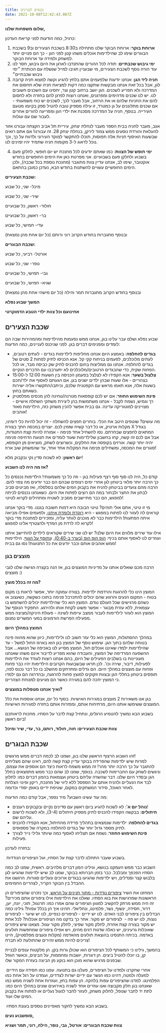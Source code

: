 ```yaml
---
title: נכנסים לעניינים
date: 2021-10-08T12:42:43.867Z
---
```

**שלום משפחות שלנו,** 

כרגיל, כמה הודעות לפני קריאת העדכון:

1. **ארוחת בוקר**: ארוחת הבוקר שלנו מתחילה ב8:30 בשכבת הצעירים וב9 בשכבת הבוגרים שימו לב שהילדימות אוכלים משהו קטן לפני הגן - כך הם פנויים יותר למשחק ולמידה עד ארוחת הבוקר. 
2. **ימי גיבוש שכבתיים**: תודה לכל ההורים שהתנדבו לארגן את היום גיבוש, חסר לנו עוד הורה נוסף לשכבת הצעירים, מי שבעניין תגיבו למייל שנשלח עם הכותרת ״ימי גיבוש שכבתיים״ 
3. **חניה ליד הגן**: אנחנו יודעות שלפעמים אתם בלחץ להגיע וקשה למצוא חניה קרובה לגן, אבל בכל זאת אנחנו מבקשות שתקצו כמה דקות למציאת חניה שלא תחסום את המדרכה ולא תפריע לשכנים. הגן יושב ברחוב קטן וצר, יחסינו עם השכנים חשובים לנו. יש לנו שכנים מדהימים ומפרגנים, ואנחנו רוצות לפרגן להם בחזרה ולא לחסום להם את החניות שלהם או את הרחוב, אבל מעבר לכך, לשכנים יש כוח משמעותי - אם שכנים מתלוננים על גן כמטרד, זו עילה מספיק טובה להטיל ספק בקיומו מטעם העירייה. בנוסף, חניה על המדרכה מסכנת את ילדי הגן ומפריעה להורים אחרים לעבור שם עם עגלות.

אגב, מעבר לחניה בבית הספר מעבר לנחלת יצחק, עיריית תל אביב הקצתה עבורנו אזור להעלאת והורדת נוסעים ממש צמוד לירקן, בנחלת יצחק 28. זה עבורנו! אם אתם רואים שבשעות האיסוף חניות אלה תפוסות, תוכלו להתקשר למוקד העירוני ולדווח על כך, וכך נוכל לדאוג ל-3 מקומות חניה שתמיד יהיו זמינים לנו.

4. **ימי חופש של הצוות**: כמו שאתם יודעים לכל מחנכת יש יום חופשי, לחלקן פעם בשבוע ולחלקן פעם בשבועיים. אני מפרטת כאן את הימים החופשיים בחודש אוקטובר, שימו לב, אנחנו עדיין צוות מתוגבר (מחנכת נוספת בכל שכבה), ולכן הימים החופשיים עשויים להשתנות בחודש הבא, נעדכן כמובן בהתאם. 

**שכבת הצעירים:** 

מיכל- שני, כל שבוע 

שיר- שני, כל שבוע

חולוד- ראשון, כל שבועיים 

בר- ראשון, כל שבועיים 

עדי- חמישי, כל שבוע

ובנוסף מתגברות בחודש הקרוב רוני ורותם (כל יום אחת מהן נמצאת)

**שכבת הבוגרים:** 

אורטל- רביעי, כל שבוע 

נופר- שני, כל שבוע 

גבי- חמישי, כל שבועיים 

שגיא- חמישי, כל שבועיים

ובנוסף בחודש הקרוב מתגברות תמר והילה (כל יום מישהי אחת מהן נמצאת) 

**המשך שבוע נפלא** 

**אחינועם וכל צוות ילדי הטבע הדמוקרטי** 



## שכבת הצעירים

שבוע נפלא ושלם עבר עלינו בגן, אנחנו ממש נפעמות מהילדימות ומהמהירות שבה הם לומדים ומפנימים דברים בגן. לפני שניכנס לעניינים, כמה הודעות:

* **בגדים להחלפה**: באמצע היום אנחנו מחליפות לילדימות בגדים - לעתים רטובים, לעתים מלוכלכים, לפעמים בניחוח קקי קל. אנא הכניסו לתיק לפחות 2 סטים של בגדים להחלפה. אנחנו גם ממליצות בחום להכניס לתיק שק כביסה מבד, או לכל הפחות שקית, כדי שהבגדים הרטובים/מלוכלכים לא יתערבבו עם הדברים הנקיים.
* **צלצול בשער**: אנא הקפידו לא לצלצל בפעמון הכניסה בין השעות 12:00 ל-15:00 בצהריים - אלו שעות שבהן ילדים ישנים בגן. אם הגעתם לאסוף את ילד/תכם בשעות אלה, אנא תאמו מראש עם הקפטנית שלכם, וכיתבו/התקשרו אליה ישירות כשאתם בחוץ.
* **פינת השימוש החוזר**: אם יש לכם קופסאות מטרנה/טחינה להן מכסים מפלסטיק רך וגמיש, נשמח לקבל - אנחנו משתמשות בהן ליצירת משחקי השחלה אישיים - מצויינים למוטוריקה עדינה. גם בבית אפשר להכין משחק כזה, הילדימות מאוד אוהבים!

מה עושים? שוטפים היטב את הכלי. בוחרים חפצים להשחלה - זה יכול להיות כלי דומינו, מקלות ארטיק, או כל דבר קשיח שזמין לכם. יוצרים במכסה חתך בצורת X בגודל המתאים לחפצים שבחרתם. נסו להשחיל אחד פנימה - אמורה להיות קצת התנגדות, אבל אם לכם זה קשה, קחו בחשבון שלילדימות שעוד לומדים את תנועת הדחיפה פנימה יהיה יותר קשה. אורזים בקופסה את החלקים, וכשרוצים לשחק, מוציאים מן הקופסא, סוגרים את המכסה, ומשחילים פנימה את המקלות אחד אחד, עד שהמשחק שוב ארוז!

**יום ראשון**: לא לשכוח סדין נקי ובקבוק מלא!

**אז מה היה לנו השבוע?**

קודם כל, היה לנו סוף סוף רצף פעילות בגן - וזה כל כך משמעותי! הילדימות נכנסים כל כך הרבה יותר מלאי ביטחון לגן אחרי ימים רצופים שבהם הם כבר יודעים מה צפוי להם. הרבה מהם צועדים בביטחון להניח את בקבוק המים שלהם בסלסלה, ואז מביטים סביב לבחון את החצר ולבחור במה הם רוצים לפתוח את היום. כשאנחנו נכנסים לכיתה למפגש, הם כבר מתיישבים מסביב לשטיח ומתחילים לקרוא לטיטי!

מי זו טיטי, אתם אולי תוהים? טיטי הבובה היא דמות חשובה בגננו. מדי בוקר אנחנו קוראים לה לעזור לנו לפתוח במפגש - היא [רוקדת ולומדת איתנו](https://www.youtube.com/watch?v=x5fUFRfpDTs), ולפעמים אפילו מביאה איתה הפתעות! הילדימות כבר לא מוכנים לוותר עליה, ומזכירים למחנכת מדי בוקר לקרוא לה לרדת מן המדף ולהצטרף אלינו למפגש! 

אילו עוד שירים מלווים את היום שלנו? יש לנו שני שירים שקוראים לילדים להתיישב איתנו ועוזרים לנו לאסוף אותם בכיף: [הופ הופ הופ (בערך ב-0:40)](<https://www.youtube.com/watch?v=bZQrxi5kso8>), [](https://www.youtube.com/watch?v=bZQrxi5kso8) ו[נתופף על הגוף](https://www.youtube.com/watch?v=hocEh0TY2vw). הילדימות ממש אוהבים אותם וכבר יודעים את כל התנועות! נסו גם בבית! 

### מוצצים בגן

הרבה מכם שואלים אותנו על מדיניות המוצצים בגן, אז הנה בקצרה הגישה שלנו לגבי מוצצים :)

**מה זה בכלל מוצץ?**

המוצץ הינו כלי להרגעת והרדמת ילדימות. בצורה עמוקה יותר, אפשר לראות בו מקום בטוח - המקום הנעים והרגוע שהם יכולים להתכרבל פנימה בתוכו כשקשה, כשעצוב או כשהם מרגישים שכל העולם נגדם. המוצץ הוא כלי שהילדימות יכולים להשתמש בו עצמאית, ללא עזרת מבוגר - אפשר פשוט לקחת אותו ולהירגע. התפקיד הנוסף של המוצץ הוא לעזור לילדימות לעבור ממצב עייפות לשינה - פעולת היניקה/מציצה ממש מפעילה הפרשת הורמונים במעי המשרים נמנום.

**המוצץ במהלך היום**

במהלך ההסתגלות, המוצץ הוא כלי עזר חשוב לנו ולילדימות, כיוון שהוא מהווה פינה בטוחה שלהם בתוך הגן. שימוש נוסף של המוצץ בגן הוא בארגז החול למשל - עד שהילדימות ילמדו שאיננו אוכלים חול, המוצץ מסייע לנו באכיפה של הנושא… אבל ההשפעה המרדימה של המוצץ, והעבודה שהוא מפריע לדיבור אינם משהו שאנחנו מעוניינות בו בשלבים הפעילים של היום, בהם אנחנו רוצות לעודד את הילדימות לפעילות, דיבור, שירה וכו'. לכן תראו שבשבועות הקרובים הילדימות יהיו כבר פחות ופחות עם מוצצים במהלך היום. הם גדלים ומתרחקים מהשלב בו כל דבר נכנס לפה, תופסים ביטחון בחללי הגן ובצוות וזקוקים למוצץ פחות להרגעה, ובהדרגה הם גם ילמדו כי המוצץ יחכה להם במגירה כאשר הם מגיעים למנוחת הצהריים.

**ואיך אנחנו מטפלות במוצצים?**

בגן אנו משאירות 2 מוצצים במגירות האישיות. בסוף כל יום, אנחנו אוספות את כלל המוצצים ששימשו אותנו היום, מרתיחות אותם, ומפזרות אותם בחזרה למגירות האישיות.

בשבוע הבא נמשיך להטמיע הרגלים, ונתחיל קצת לדבר על הסתיו. מחכות לראותכם ביום ראשון!

**צוות שכבת הצעירים: חוה, חולוד, רותם, בר, עדי, שיר ומיכל**



## שכבת הבוגרים

זהו השבוע הרצוף הראשון שלנו בגן, ושמנו לב לכמה דברים ממש מרגשים!\
למרות שיש ילדימות שהפרידה בבוקר עדיין קצת קשה להם, ראינו שהם מצליחים להתגבר על כך הרבה יותר מהר! זה ממש משמח לראות כיצד הם אוספים את עצמם, וניגשים לשחק עם החברימות לשכבה. בנוסף, שמנו לב שהם כבר ממש מתמצאים בחלל הגן ובסדר היום שלנו. דבר שהשרה עליהם ביטחון ועצמאות בהמון דברים כמו: לחלוץ לבד את הנעליים ולהניח אותם על הספסל ללא ליווי של מחנכת, ריקון ופינוי הצלחת לאחר האוכל, סידור המשחקים במקום, שטיפת ידיים באופן יסודי וכדומה.

מה עוד עשינו השבוע? מיד נספר, אבל קודם כמה הודעות:

* **נוהל יום א**': לא לשכוח להגיע ביום ראשון עם סדינים נקיים ובקבוקים רעננים!
* **חיתולים**: בבקשה הקפידו להכניס לתיק מספיק חיתולים (3-4), ולא לשכוח לרשום עליהם שם.
* **בגדים להחלפה**: ילדימות שנמצאים בתהליך פרידה מהחיתול, אנא הקפידו להכניס לתיק מספר גדול יותר של בגדים להחלפה במקרה של פספוסים.
* **פינת השימוש החוזר**: נשמח אם תצליחו לאסוף כמה שיותר גלילי נייר לצורך פעילות.

בחזרה לעדכון: 

 בשבוע שעבר התחלנו לדבר קצת על הסתיו, ועל הציפורים הנודדות. 

השבוע כבר ממש העמקנו בנושא, וגילינו המון דברים מלהיבים. ראשית, שמנו לב כמה הסתיו הפכפך ומבלבל. כבר בזמן חברותא בבוקר, שמנו לב שיש ילדימות שהגיעו לגן בלבוש קצר וסנדלים, ויש ילדימות שהגיעו בבגדים ארוכים ונעליים סגורות. הרגשנו את ההבדל בין הבוקר הקריר, לצהריים החמימים.

המחזנו את השיר [ציפורים נודדות - מתוך תנינים על הראש](https://youtu.be/bWPxj6cVjAs), וכך נזכרנו שהציפורים הן הראשונות שמרגישות את בוא הסתיו. שאלנו את הילדימות אילו ציפורים אתם מכירים? זה היה ממש מרתק להקשיב למגוון הציפורים שהם אמרו כמו: תרנגול, תוכי, יונה, יען, דרור, חסידה, ינשוף, נשר, פלמינגו, ונחליאלי. תהינו איך הן בכלל עפות? גילינו כמה הבדלים בין ציפורים לבני האדם. לנו יש ידיים - לציפורים כנפיים, לנו יש שיער - לציפורים נוצות, לנו יש פה -  לציפורים יש מקור. אחר כך בדקנו מה הציפורים אוכלות? לכל אחת יש מקור בצורה קצת אחרת, לחלק מקור שפיצי, לחלק מקור עגול. מצאנו שיש ציפורים שאוכלות גרעינים, יש כאלה שדגות דגים מהים, ויש אפילו ציפורים שמחפשות תולעים באדמה. בכיתה התנסינו בהוצאת תולעים מהאדמה (מקלות ונעצים מפלסטיק), היינו צריכים להיות ממש זהירים שהתולעת לא תברח!

בהמשך, גילינו כי המשותף לכל הציפורים הוא שכולן גרות בקן. הן מלקטות ענפים לבניית קן, בו יוכלו להטיל ביצים. הן דוגרות, יושבות ומחממות, על הביצים, וכאשר הגוזל שבפנים מרגיש שהוא מוכן הוא בוקע מן הביצה בעזרת המקור שלו. 

 אחרי שחקרנו ולמדנו על הציפורים, פעלנו גם בתנועה. עפנו כמו חסידה עם הידיים למעלה ולמטה, דהינו כמו הנשר עם ידיים ישרות לצדדים, ועמדנו על רגל אחת כמו הפלמינגו. למדנו שהציפורים עפות בלהקה. הן עפות בחץ, ועוזרות אחת לשניה ממש כמו שאנחנו בגן חלק מקבוצה ואנו עוזרים אחד לשניה באירועים שונים במהלך היום כמו: לתת יד לחבר שנופל, לחלוק משחק, לעזור לחבר לנעול נעליים או לפתוח את בקבוק המים שלו ועוד.  

 בשבוע הבא נמשיך לחקור מאפיינים נוספים בעונת הסתיו.

**סופשבוע נעים,**

**צוות שכבת הבוגרים: אורטל, גבי, נופר, הילה, רוני, תמר ושגיא**
